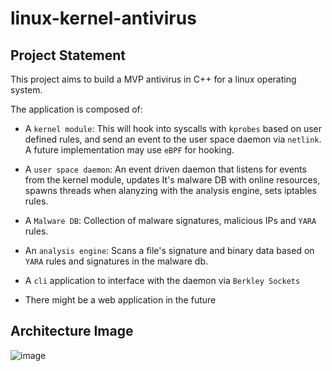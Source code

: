 # linux-kernel-antivirus

## Project Statement

This project aims to build a MVP antivirus in C++ for a linux operating system.

The application is composed of:

- A `kernel module`: This will hook into syscalls with `kprobes` based on user defined rules, and send an event to the user space daemon via `netlink`. A future implementation
may use `eBPF` for hooking.

- A `user space daemon`: An event driven daemon that listens for events from the kernel module, updates It's malware DB with online resources, spawns threads when alanyzing with the analysis engine, sets iptables rules.

- A `Malware DB`: Collection of malware signatures, malicious IPs and `YARA` rules.

- An `analysis engine`: Scans a file's signature and binary data based on `YARA` rules and
signatures in the malware db.

- A `cli` application to interface with the daemon via `Berkley Sockets`

- There might be a web application in the future

## Architecture Image

![image](https://github.com/user-attachments/assets/eb98d30b-05cf-4955-bc28-ce1c6c2ffe07)
